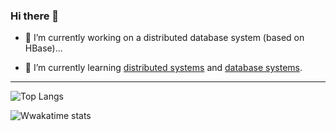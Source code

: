 ### Hi there 👋

<!--
**yangtau/yangtau** is a ✨ _special_ ✨ repository because its `README.md` (this file) appears on your GitHub profile.

Here are some ideas to get you started:

- 
- 
- 👯 I’m looking to collaborate on ...
- 🤔 I’m looking for help with ...
- 💬 Ask me about ...
- 📫 How to reach me: ...
- 😄 Pronouns: ...
- ⚡ Fun fact: ...

https://github.com/anuraghazra/github-readme-stats
-->

- 🔭 I’m currently working on a distributed database system (based on HBase)...

- 🌱 I’m currently learning [distributed systems](https://pdos.csail.mit.edu/6.824) and [database systems](https://15445.courses.cs.cmu.edu).

---

![Top Langs](https://github-readme-stats.vercel.app/api/top-langs/?username=yangtau&langs_count=6)

![Wwakatime stats](https://github-readme-stats-taupe-two.vercel.app/api/wakatime?username=yangtau&hide_border=true&langs_count=5)
